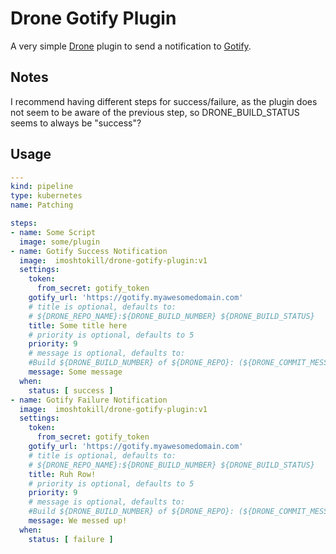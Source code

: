# Drone Gotify Plugin
A very simple [Drone](https://www.drone.io) plugin to send a notification to [Gotify](https://gotify.net).

## Notes
I recommend having different steps for success/failure, as the plugin does not seem to be aware of the previous step, so DRONE_BUILD_STATUS seems to always be "success"?

## Usage
```yaml
---
kind: pipeline
type: kubernetes
name: Patching

steps:
- name: Some Script
  image: some/plugin
- name: Gotify Success Notification
  image:  imoshtokill/drone-gotify-plugin:v1
  settings:
    token:
      from_secret: gotify_token
    gotify_url: 'https://gotify.myawesomedomain.com'
    # title is optional, defaults to:
    # ${DRONE_REPO_NAME}:${DRONE_BUILD_NUMBER} ${DRONE_BUILD_STATUS}
    title: Some title here
    # priority is optional, defaults to 5
    priority: 9
    # message is optional, defaults to:
    #Build ${DRONE_BUILD_NUMBER} of ${DRONE_REPO}: (${DRONE_COMMIT_MESSAGE}): ${DRONE_BUILD_LINK}
    message: Some message
  when:
    status: [ success ]
- name: Gotify Failure Notification
  image:  imoshtokill/drone-gotify-plugin:v1
  settings:
    token:
      from_secret: gotify_token
    gotify_url: 'https://gotify.myawesomedomain.com'
    # title is optional, defaults to:
    # ${DRONE_REPO_NAME}:${DRONE_BUILD_NUMBER} ${DRONE_BUILD_STATUS}
    title: Ruh Row!
    # priority is optional, defaults to 5
    priority: 9
    # message is optional, defaults to:
    #Build ${DRONE_BUILD_NUMBER} of ${DRONE_REPO}: (${DRONE_COMMIT_MESSAGE}): ${DRONE_BUILD_LINK}
    message: We messed up!
  when:
    status: [ failure ]
```
